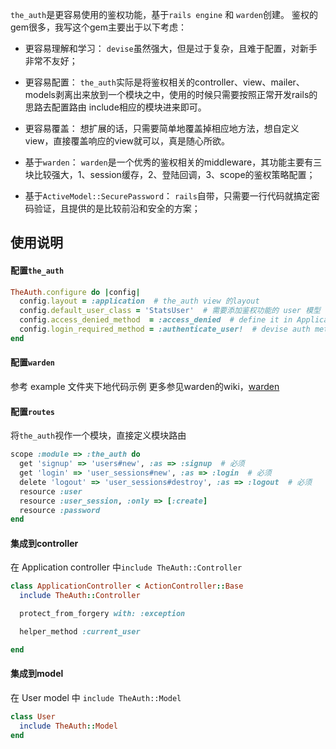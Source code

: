 
`the_auth`是更容易使用的鉴权功能，基于`rails engine` 和 `warden`创建。
鉴权的gem很多，我写这个gem主要出于以下考虑：

- 更容易理解和学习：
`devise`虽然强大，但是过于复杂，且难于配置，对新手非常不友好；

- 更容易配置：
`the_auth`实际是将鉴权相关的controller、view、mailer、models剥离出来放到一个模块之中，使用的时候只需要按照正常开发rails的思路去配置路由
include相应的模块进来即可。

- 更容易覆盖：
想扩展的话，只需要简单地覆盖掉相应地方法，想自定义view，直接覆盖响应的view就可以，真是随心所欲。

- 基于`warden`：
`warden`是一个优秀的鉴权相关的middleware，其功能主要有三块比较强大，1、session缓存，2、登陆回调，3、scope的鉴权策略配置；

- 基于`ActiveModel::SecurePassword`：
`rails`自带，只需要一行代码就搞定密码验证，且提供的是比较前沿和安全的方案；

## 使用说明

#### 配置`the_auth`

```ruby
TheAuth.configure do |config|
  config.layout = :application  # the_auth view 的layout
  config.default_user_class = 'StatsUser'  # 需要添加鉴权功能的 user 模型
  config.access_denied_method  = :access_denied  # define it in ApplicationController
  config.login_required_method = :authenticate_user!  # devise auth method
end
```

#### 配置`warden`

参考 example 文件夹下地代码示例
更多参见warden的wiki，[warden](https://github.com/hassox/warden/wiki)


#### 配置`routes`

将`the_auth`视作一个模块，直接定义模块路由

```ruby
scope :module => :the_auth do
  get 'signup' => 'users#new', :as => :signup  # 必须
  get 'login' => 'user_sessions#new', :as => :login  # 必须
  delete 'logout' => 'user_sessions#destroy', :as => :logout  # 必须
  resource :user
  resource :user_session, :only => [:create]
  resource :password
end
```

#### 集成到controller

在 Application controller 中`include TheAuth::Controller`

```ruby
class ApplicationController < ActionController::Base
  include TheAuth::Controller

  protect_from_forgery with: :exception

  helper_method :current_user

end
```

#### 集成到model

在 User model 中 `include TheAuth::Model`

```ruby
class User
  include TheAuth::Model
end
```
